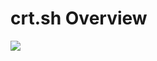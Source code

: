 # crt.sh Overview

![](https://github.com/JonmarCorpuz/SecondBrain/blob/main/Assets/Whitespace.png)
